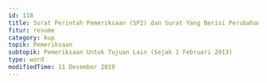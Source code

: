 ```yaml
---
id: 118
title: Surat Perintah Pemeriksaan (SP2) dan Surat Yang Berisi Perubahan Tim Pemeriksa Pajak
fitur: resume
category: kup
topik: Pemeriksaan
subtopik: Pemeriksaan Untuk Tujuan Lain (Sejak 1 Februari 2013)
type: word
modifiedTime: 11 Desember 2019
---
```


